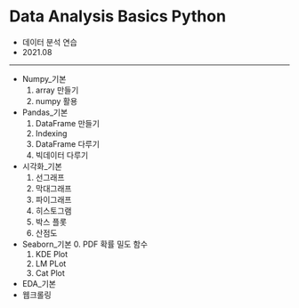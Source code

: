 # Data Analysis Basics Python
- 데이터 분석 연습
- 2021.08

--- 

* Numpy_기본
    1. array 만들기
    2. numpy 활용
* Pandas_기본
    1. DataFrame 만들기
    2. Indexing
    3. DataFrame 다루기
    4. 빅데이터 다루기
* 시각화_기본
    1. 선그래프
    2. 막대그래프
    3. 파이그래프
    4. 히스토그램
    5. 박스 플롯
    6. 산점도
* Seaborn_기본
    0. PDF 확률 밀도 함수
    1. KDE Plot
    2. LM PLot
    3. Cat Plot
* EDA_기본
* 웹크롤링

